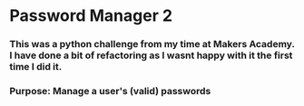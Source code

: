 # Password Manager 2

### This was a python challenge from my time at Makers Academy. I have done a bit of refactoring as I wasnt happy with it the first time I did it.


### Purpose: Manage a user's (valid) passwords
